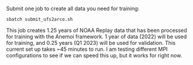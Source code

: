 Submit one job to create all data you need for training:

`sbatch submit_ufs2arco.sh`

This job creates 1.25 years of NOAA Replay data that has been processed for training with the Anemoi framework. 1 year of data (2022) will be used for training, and 0.25 years (Q1 2023) will be used for validation. This current set up takes ~45 minutes to run. I am testing different MPI configurations to see if we can speed this up, but it works for right now. 